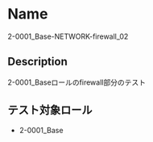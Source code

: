 Name
====
2-0001_Base-NETWORK-firewall_02

## Description

2-0001_Baseロールのfirewall部分のテスト

## テスト対象ロール
- 2-0001_Base

